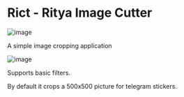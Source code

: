 # Rict - Ritya Image Cutter

![image]('screenshots/1.png')

A simple image cropping application

![image]('screenshots/2.png')

Supports basic filters.

By default it crops a 500x500 picture for telegram stickers.
